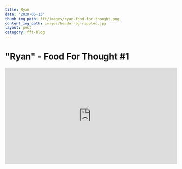 ```yaml
---
title: Ryan
date: '2020-05-13'
thumb_img_path: fft/images/ryan-food-for-thought.png
content_img_path: images/header-bg-ripples.jpg
layout: post
category: fft-blog
---
```


# "Ryan" - Food For Thought \#1

<iframe width="560" height="315" src="https://www.youtube.com/embed/G-iax7JNloA" frameborder="0" allow="accelerometer; autoplay; encrypted-media; gyroscope; picture-in-picture" allowfullscreen></iframe>
